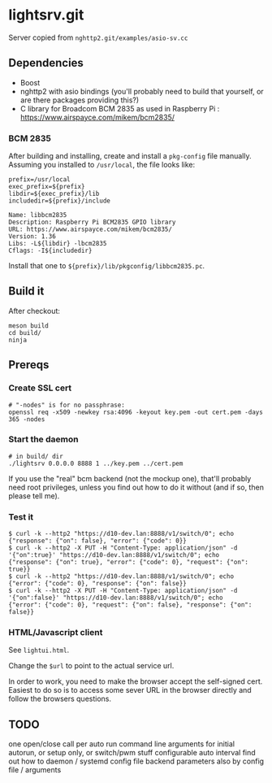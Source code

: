 # lightsrv.git

Server copied from `nghttp2.git/examples/asio-sv.cc`

## Dependencies

* Boost
* nghttp2 with asio bindings (you'll probably need to build that yourself, or are there packages providing this?)
* C library for Broadcom BCM 2835 as used in Raspberry Pi : https://www.airspayce.com/mikem/bcm2835/

### BCM 2835

After building and installing, create and install a `pkg-config` file manually. Assuming you installed to `/usr/local`, the file looks like:

```
prefix=/usr/local
exec_prefix=${prefix}
libdir=${exec_prefix}/lib
includedir=${prefix}/include

Name: libbcm2835
Description: Raspberry Pi BCM2835 GPIO library
URL: https://www.airspayce.com/mikem/bcm2835/
Version: 1.36
Libs: -L${libdir} -lbcm2835
Cflags: -I${includedir}
```

Install that one to `${prefix}/lib/pkgconfig/libbcm2835.pc`.

## Build it

After checkout:

```
meson build
cd build/
ninja
```

## Prereqs

### Create SSL cert

```
# "-nodes" is for no passphrase:
openssl req -x509 -newkey rsa:4096 -keyout key.pem -out cert.pem -days 365 -nodes
```

### Start the daemon

```
# in build/ dir
./lightsrv 0.0.0.0 8888 1 ../key.pem ../cert.pem
```

If you use the "real" bcm backend (not the mockup one), that'll probably need root privileges, unless you find out how to do it without (and if so, then please tell me).

### Test it

```
$ curl -k --http2 "https://d10-dev.lan:8888/v1/switch/0"; echo
{"response": {"on": false}, "error": {"code": 0}}
$ curl -k --http2 -X PUT -H "Content-Type: application/json" -d '{"on":true}' "https://d10-dev.lan:8888/v1/switch/0"; echo
{"response": {"on": true}, "error": {"code": 0}, "request": {"on": true}}
$ curl -k --http2 "https://d10-dev.lan:8888/v1/switch/0"; echo
{"error": {"code": 0}, "response": {"on": false}}
$ curl -k --http2 -X PUT -H "Content-Type: application/json" -d '{"on":false}' "https://d10-dev.lan:8888/v1/switch/0"; echo
{"error": {"code": 0}, "request": {"on": false}, "response": {"on": false}}
```

### HTML/Javascript client

See `lightui.html`.

Change the `$url` to point to the actual service url.

In order to work, you need to make the browser accept the self-signed cert. Easiest to do so is to access some sever URL in the browser directly and follow the browsers questions.



## TODO

one open/close call per auto run
command line arguments for initial autorun, or setup only, or switch/pwm stuff
configurable auto interval
find out how to daemon / systemd
config file
backend parameters also by config file / arguments
